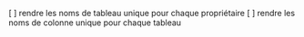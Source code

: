 [ ] rendre les noms de tableau unique pour chaque propriétaire
[ ] rendre les noms de colonne unique pour chaque tableau
